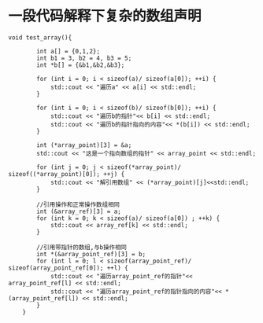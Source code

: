 # 一段代码解释下复杂的数组声明
	void test_array(){
        
            int a[] = {0,1,2};
            int b1 = 3, b2 = 4, b3 = 5;
            int *b[] = {&b1,&b2,&b3};
        
            for (int i = 0; i < sizeof(a)/ sizeof(a[0]); ++i) {
                std::cout << "遍历a" << a[i] << std::endl;
            }
        
            for (int i = 0; i < sizeof(b)/ sizeof(b[0]); ++i) {
                std::cout << "遍历b的指针"<< b[i] << std::endl;
                std::cout << "遍历b的指针指向的内容"<< *(b[i]) << std::endl;
            }
        
            int (*array_point)[3] = &a;
            std::cout << "这是一个指向数组的指针" << array_point << std::endl;
        
            for (int j = 0; j < sizeof(*array_point)/ sizeof((*array_point)[0]); ++j) {
                std::cout << "解引用数组" << (*array_point)[j]<<std::endl;
            }
        
            //引用操作和正常操作数组相同
            int (&array_ref)[3] = a;
            for (int k = 0; k < sizeof(a)/ sizeof(a[0]) ; ++k) {
                std::cout << array_ref[k] << std::endl;
            }
        
            //引用带指针的数组,与b操作相同
            int *(&array_point_ref)[3] = b;
            for (int l = 0; l < sizeof(array_point_ref)/ sizeof(array_point_ref[0]); ++l) {
                std::cout << "遍历array_point_ref的指针"<< array_point_ref[l] << std::endl;
                std::cout << "遍历array_point_ref的指针指向的内容"<< *(array_point_ref[l]) << std::endl;
            }
        }
        
